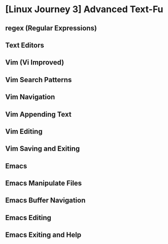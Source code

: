 # [Linux Journey 3] Advanced Text-Fu
## regex (Regular Expressions)
## Text Editors
## Vim (Vi Improved)
## Vim Search Patterns
## Vim Navigation
## Vim Appending Text
## Vim Editing
## Vim Saving and Exiting
## Emacs
## Emacs Manipulate Files
## Emacs Buffer Navigation
## Emacs Editing
## Emacs Exiting and Help
